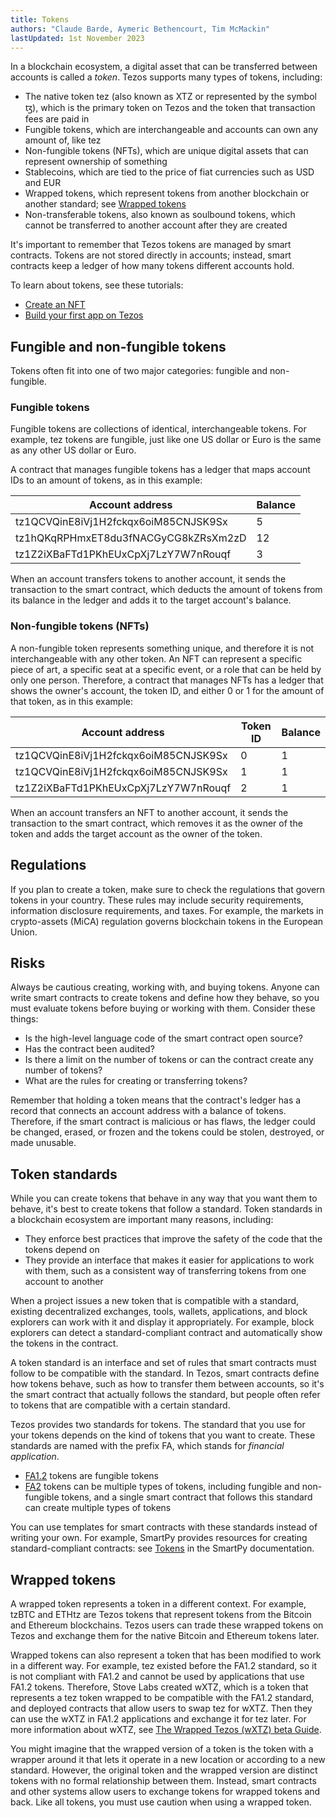 ```yaml
---
title: Tokens
authors: "Claude Barde, Aymeric Bethencourt, Tim McMackin"
lastUpdated: 1st November 2023
---
```


In a blockchain ecosystem, a digital asset that can be transferred between accounts is called a _token_.
Tezos supports many types of tokens, including:

- The native token tez (also known as XTZ or represented by the symbol ꜩ), which is the primary token on Tezos and the token that transaction fees are paid in
- Fungible tokens, which are interchangeable and accounts can own any amount of, like tez
- Non-fungible tokens (NFTs), which are unique digital assets that can represent ownership of something
- Stablecoins, which are tied to the price of fiat currencies such as USD and EUR
- Wrapped tokens, which represent tokens from another blockchain or another standard; see [Wrapped tokens](#wrapped-tokens)
- Non-transferable tokens, also known as soulbound tokens, which cannot be transferred to another account after they are created

It's important to remember that Tezos tokens are managed by smart contracts.
Tokens are not stored directly in accounts; instead, smart contracts keep a ledger of how many tokens different accounts hold.

To learn about tokens, see these tutorials:

- [Create an NFT](../tutorials/create-an-nft)
- [Build your first app on Tezos](../tutorials/build-your-first-app)

## Fungible and non-fungible tokens

Tokens often fit into one of two major categories: fungible and non-fungible.

### Fungible tokens

Fungible tokens are collections of identical, interchangeable tokens.
For example, tez tokens are fungible, just like one US dollar or Euro is the same as any other US dollar or Euro.

A contract that manages fungible tokens has a ledger that maps account IDs to an amount of tokens, as in this example:

Account address | Balance
--- | ---
tz1QCVQinE8iVj1H2fckqx6oiM85CNJSK9Sx | 5
tz1hQKqRPHmxET8du3fNACGyCG8kZRsXm2zD | 12
tz1Z2iXBaFTd1PKhEUxCpXj7LzY7W7nRouqf | 3

When an account transfers tokens to another account, it sends the transaction to the smart contract, which deducts the amount of tokens from its balance in the ledger and adds it to the target account's balance.

### Non-fungible tokens (NFTs)

A non-fungible token represents something unique, and therefore it is not interchangeable with any other token.
An NFT can represent a specific piece of art, a specific seat at a specific event, or a role that can be held by only one person.
Therefore, a contract that manages NFTs has a ledger that shows the owner's account, the token ID, and either 0 or 1 for the amount of that token, as in this example:

Account address | Token ID | Balance
--- | --- | ---
tz1QCVQinE8iVj1H2fckqx6oiM85CNJSK9Sx | 0 | 1
tz1QCVQinE8iVj1H2fckqx6oiM85CNJSK9Sx | 1 | 1
tz1Z2iXBaFTd1PKhEUxCpXj7LzY7W7nRouqf | 2 | 1

When an account transfers an NFT to another account, it sends the transaction to the smart contract, which removes it as the owner of the token and adds the target account as the owner of the token.

## Regulations

If you plan to create a token, make sure to check the regulations that govern tokens in your country.
These rules may include security requirements, information disclosure requirements, and taxes.
For example, the markets in crypto-assets (MiCA) regulation governs blockchain tokens in the European Union.

## Risks

Always be cautious creating, working with, and buying tokens.
Anyone can write smart contracts to create tokens and define how they behave, so you must evaluate tokens before buying or working with them.
Consider these things:

- Is the high-level language code of the smart contract open source?
- Has the contract been audited?
- Is there a limit on the number of tokens or can the contract create any number of tokens?
- What are the rules for creating or transferring tokens?

Remember that holding a token means that the contract's ledger has a record that connects an account address with a balance of tokens.
Therefore, if the smart contract is malicious or has flaws, the ledger could be changed, erased, or frozen and the tokens could be stolen, destroyed, or made unusable.

## Token standards

While you can create tokens that behave in any way that you want them to behave, it's best to create tokens that follow a standard.
Token standards in a blockchain ecosystem are important many reasons, including:

- They enforce best practices that improve the safety of the code that the tokens depend on
- They provide an interface that makes it easier for applications to work with them, such as a consistent way of transferring tokens from one account to another

When a project issues a new token that is compatible with a standard, existing decentralized exchanges, tools, wallets, applications, and block explorers can work with it and display it appropriately.
For example, block explorers can detect a standard-compliant contract and automatically show the tokens in the contract.

A token standard is an interface and set of rules that smart contracts must follow to be compatible with the standard.
In Tezos, smart contracts define how tokens behave, such as how to transfer them between accounts, so it's the smart contract that actually follows the standard, but people often refer to tokens that are compatible with a certain standard.

Tezos provides two standards for tokens.
The standard that you use for your tokens depends on the kind of tokens that you want to create.
These standards are named with the prefix FA, which stands for _financial application_.

- [FA1.2](./tokens/FA1.2) tokens are fungible tokens
- [FA2](./tokens/FA2) tokens can be multiple types of tokens, including fungible and non-fungible tokens, and a single smart contract that follows this standard can create multiple types of tokens

You can use templates for smart contracts with these standards instead of writing your own.
For example, SmartPy provides resources for creating standard-compliant contracts: see [Tokens](https://smartpy.io/guides/tokens/) in the SmartPy documentation.

## Wrapped tokens

A wrapped token represents a token in a different context.
For example, tzBTC and ETHtz are Tezos tokens that represent tokens from the Bitcoin and Ethereum blockchains.
Tezos users can trade these wrapped tokens on Tezos and exchange them for the native Bitcoin and Ethereum tokens later.

Wrapped tokens can also represent a token that has been modified to work in a different way.
For example, tez existed before the FA1.2 standard, so it is not compliant with FA1.2 and cannot be used by applications that use FA1.2 tokens.
Therefore, Stove Labs created wXTZ, which is a token that represents a tez token wrapped to be compatible with the FA1.2 standard, and deployed contracts that allow users to swap tez for wXTZ.
Then they can use the wXTZ in FA1.2 applications and exchange it for tez later.
For more information about wXTZ, see [The Wrapped Tezos (wXTZ) beta Guide](https://medium.com/stakerdao/the-wrapped-tezos-wxtz-beta-guide-6917fa70116e).

You might imagine that the wrapped version of a token is the token with a wrapper around it that lets it operate in a new location or according to a new standard.
However, the original token and the wrapped version are distinct tokens with no formal relationship between them.
Instead, smart contracts and other systems allow users to exchange tokens for wrapped tokens and back.
Like all tokens, you must use caution when using a wrapped token.
